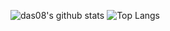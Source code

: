 <!--
### Hi there 👋


**das08/das08** is a ✨ _special_ ✨ repository because its `README.md` (this file) appears on your GitHub profile.

Here are some ideas to get you started:

- 🔭 I’m currently working on ...
- 🌱 I’m currently learning ...
- 👯 I’m looking to collaborate on ...
- 🤔 I’m looking for help with ...
- 💬 Ask me about ...
- 📫 How to reach me: ...
- 😄 Pronouns: ...
- ⚡ Fun fact: ...
-->

![das08's github stats](https://github-readme-stats.vercel.app/api?username=das08&count_private=true&include_all_commits=true&show_icons=true&theme=vue)
![Top Langs](https://github-readme-stats.vercel.app/api/top-langs/?username=das08&hide=CSS&theme=vue)
